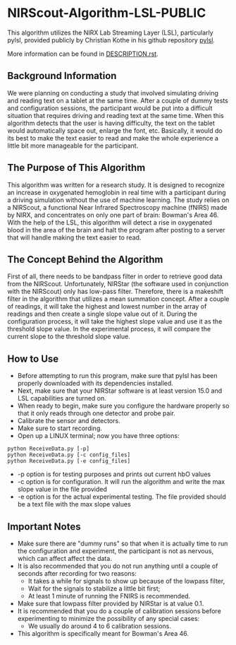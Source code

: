 # NIRScout-Algorithm-LSL-PUBLIC

This algorithm utilizes the NIRX Lab Streaming Layer (LSL), particularly pylsl, provided publicly by Christian Kothe in his github repository [pylsl](https://github.com/chkothe/pylsl).

More information can be found in [DESCRIPTION.rst](https://github.com/kevinbae15/NIRScout-Algorithm-LSL-/blob/master/DESCRIPTION.rst).

## Background Information

We were planning on conducting a study that involved simulating driving and reading text on a tablet at the same time.
After a couple of dummy tests and configuration sessions, the participant would be put into a difficult situation that requires driving and reading text at the same time.
When this algorithm detects that the user is having difficulty, the text on the tablet would automatically space out, enlarge the font, etc. 
Basically, it would do its best to make the text easier to read and make the whole experience a little bit more manageable for the participant. 

## The Purpose of This Algorithm

This algorithm was written for a research study.
It is designed to recognize an increase in oxygenated hemoglobin in real time with a participant during a driving simulation without the use of machine learning.
The study relies on a NIRScout, a functional Near Infrared Spectroscopy machine (fNIRS) made by NIRX, and concentrates on only one part of brain: Bowman's Area 46. 
With the help of the LSL, this algorithm will detect a rise in oxygenated blood in the area of the brain and halt the program after posting to a server that will handle making the text easier to read.

## The Concept Behind the Algorithm

First of all, there needs to be bandpass filter in order to retrieve good data from the NIRScout. Unfortunately, NIRStar (the software used in conjunction with the NIRScout) only has low-pass filter.
Therefore, there is a makeshift filter in the algorithm that utilizes a mean summation concept.
After a couple of readings, it will take the highest and lowest number in the array of readings and then create a single slope value out of it.
During the configuration process, it will take the highest slope value and use it as the threshold slope value.
In the experimental process, it will compare the current slope to the threshold slope value. 

## How to Use

* Before attempting to run this program, make sure that pylsl has been properly downloaded with its dependencies installed.
* Next, make sure that your NIRStar software is at least version 15.0 and LSL capabilities are turned on.
* When ready to begin, make sure you configure the hardware properly so that it only reads through one detector and probe pair.
* Calibrate the sensor and detectors.
* Make sure to start recording.
* Open up a LINUX terminal; now you have three options:

```
python ReceiveData.py [-p] 
python ReceiveData.py [-c config_files] 
python ReceiveData.py [-e config_files]
```
* -p option is for testing purposes and prints out current hbO values
* -c option is for configuration. It will run the algorithm and write the max slope value in the file provided
* -e option is for the actual experimental testing. The file provided should be a text file with the max slope values

## Important Notes

* Make sure there are "dummy runs" so that when it is actually time to run the configuration and experiment, the participant is not as nervous, which can affect affect the data.
* It is also recommended that you do not run anything until a couple of seconds after recording for two reasons:
  * It takes a while for signals to show up because of the lowpass filter,
  * Wait for the signals to stabilize a little bit first;
  * At least 1 minute of running the FNIRS is recommended.
* Make sure that lowpass filter provided by NIRStar is at value 0.1.
* It is recommended that you do a couple of calibration sessions before experimenting to minimize the possibility of any special cases:
  * We usually do around 4 to 6 calibration sessions.
* This algorithm is specifically meant for Bowman's Area 46.

 
